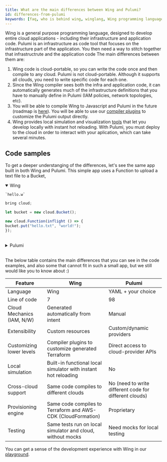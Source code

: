 ```yaml
---
title: What are the main differences between Wing and Pulumi?
id: differences-from-pulumi
keywords: [faq, who is behind wing, winglang, Wing programming language, Wing language, Pulumi]
---
```


Wing is a general purpose programming language, designed to develop entire cloud applications - including their infrastructure and application code. Pulumi is an infrastructure as code tool that focuses on the infrastructure part of the application. You then need a way to stitch together that infrastructrute and the application code
The main differences between them are:
1. Wing code is cloud-portable, so you can write the code once and then compile to any cloud. Pulumi is not cloud-portable. Although it supports all clouds, you need to write specific code for each one.
2. Since the Wing compiler sees both the infra and application code, it can automatically generates much of the infrastructure definitions that you have to manually define in Pulumi (IAM policies, network topologies, etc).
3. You will be able to compile Wing to Javascript and Pulumi in the future (roadmap is [here](https://docs.winglang.io/status#roadmap)). You will be able to use our [compiler plugins](https://docs.winglang.io/blog/2023/02/17/plugins) to customize the Pulumi output directly.
4. Wing provides local simulation and visualization [tools](https://docs.winglang.io/getting-started/console) that let you develop locally with instant hot reloading. With Pulumi, you must deploy to the cloud in order to interact with your aplication, which can take several minutes.

## Code samples

To get a deeper understanging of the differences, let's see the same app built in both Wing and Pulumi.
This simple app uses a Function to upload a text file to a Bucket,

<details open>
  <summary>Wing</summary>


    `hello.w`

```ts
bring cloud;

let bucket = new cloud.Bucket();

new cloud.Function(inflight () => {
bucket.put("hello.txt", "world!");
});
```

</details>
</br>

<details>
  <summary>Pulumi</summary>

`index.js`

```js
const AWS = require('aws-sdk');
const S3 = new AWS.S3();

exports.handler = async (event) => {
  const bucketName = process.env.BUCKET_NAME;
  const key = 'hello.txt';
  const content = 'Hello world!';

  const params = {
    Bucket: bucketName,
    Key: key,
    Body: content,
  };

  try {
    await S3.putObject(params).promise();
    return {
      statusCode: 200,
      body: JSON.stringify('File uploaded successfully.'),
    };
  } catch (error) {
    console.error(error);
    return {
      statusCode: 500,
      body: JSON.stringify('Error uploading the file.'),
    };
  }
};
```

`main.ts`

```ts
import * as pulumi from "@pulumi/pulumi";
import * as aws from "@pulumi/aws";
import * as fs from "fs";
import * as mime from "mime";
import * as path from "path";

const config = new pulumi.Config();
const region = config.require("aws:region");

const bucket = new aws.s3.Bucket("s3-bucket");

const role = new aws.iam.Role("lambdaRole", {
  assumeRolePolicy: JSON.stringify({
    Version: "2012-10-17",
    Statement: [
      {
        Action: "sts:AssumeRole",
        Effect: "Allow",
        Principal: {
          Service: "lambda.amazonaws.com",
        },
      },
    ],
  }),
});

const policy = new aws.iam.RolePolicy("lambdaPolicy", {
  role: role,
  policy: JSON.stringify({
    Version: "2012-10-17",
    Statement: [
      {
        Action: ["logs:CreateLogGroup", "logs:CreateLogStream", "logs:PutLogEvents"],
        Effect: "Allow",
        Resource: "arn:aws:logs:*:*:*",
      },
      {
        Action: ["s3:PutObject"],
        Effect: "Allow",
        Resource: `${bucket.arn}/*`,
      },
    ],
  }),
});

const lambdaFunction = new aws.lambda.Function("s3UploaderLambda", {
  runtime: "nodejs14.x",
  code: new pulumi.asset.AssetArchive({
    ".": new pulumi.asset.FileArchive("./"),
  }),
  timeout: 10,
  handler: "index.handler",
  role: role.arn,
  environment: {
    variables: {
      BUCKET_NAME: bucket.bucket,
    },
  },
});

export const bucketName = bucket.bucket;
export const lambdaFunctionName = lambdaFunction.name;
```

`pulumi.yaml`

```yaml
name: s3-lambda-pulumi
runtime: nodejs
description: A simple example that uploads a file to an S3 bucket using a Lambda function
template:
  config:
    aws:region:
      description: The AWS region to deploy into
      default: us-west-2
```


</details>

</br>

The below table contains the main differences that you can see in the code examples, and also some that cannot fit in such a small app, but we still would like you to know about :)

| Feature                                         | Wing                                                      | Pulumi                                        |
|-------------------------------------------------|-----------------------------------------------------------|-----------------------------------------------|
| Language                                        | Wing                                                      | YAML + your choice                            |
| Line of code                                    | 7                                                         | 98                                            |
| Cloud Mechanics (IAM, N/W)                      | Generated automatically from intent                       | Manual                                        |
| Extensibility                                   | Custom resources                                          | Custom/dynamic providers                      |
| Customizing lower levels                        | Compiler plugins to customize generated Terraform         | Direct access to cloud-provider APIs          |
| Local simulation                                | Built-in functional local simulator with instant hot reloading | No                                   |
| Cross-cloud support                             | Same code compiles to different clouds                    | No (need to write different code for different clouds) |
| Provisioning engine                             | Same code compiles to Terraform and AWS-CDK (CloudFormation) | Proprietary    |
| Testing                                         | Same tests run on local simulator and cloud, without mocks | Need mocks for local testing                 |


You can get a sense of the development experience with Wing in our [playground](https://play.winglang.io/).